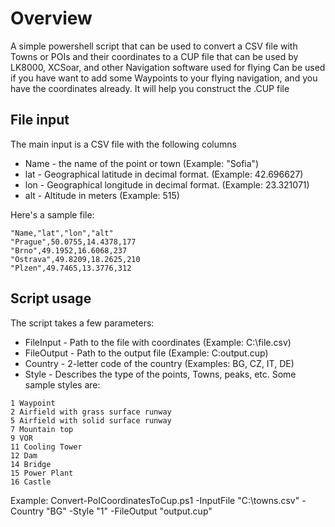 # Overview

A simple powershell script that can be used to convert a CSV file with Towns or POIs and their coordinates to a CUP file that can be used by LK8000, XCSoar, and other Navigation software used for flying
Can be used if you have want to add some Waypoints to your flying navigation, and you have the coordinates already. It will help you construct the .CUP file

## File input
The main input is a CSV file with the following columns
  - Name - the name of the point or town (Example: "Sofia")
  - lat - Geographical latitude in decimal format. (Example: 42.696627)
  - lon - Geographical longitude in decimal format. (Example: 23.321071)
  - alt - Altitude in meters (Example: 515)
  
  Here's a sample file:
  ```
"Name,"lat","lon","alt"
"Prague",50.0755,14.4378,177
"Brno",49.1952,16.6068,237
"Ostrava",49.8209,18.2625,210
"Plzen",49.7465,13.3776,312
  ```

## Script usage
The script takes a few parameters:
  - FileInput - Path to the file with coordinates (Example: C:\file.csv)
  - FileOutput - Path to the output file (Example: C:output.cup)
  - Country - 2-letter code of the country (Examples: BG, CZ, IT, DE)
  - Style - Describes the type of the points, Towns, peaks, etc.
  Some sample styles are:
  ```
  1 Waypoint
  2 Airfield with grass surface runway
  5 Airfield with solid surface runway
  7 Mountain top
  9 VOR
  11 Cooling Tower
  12 Dam
  14 Bridge
  15 Power Plant
  16 Castle
  ```


Example: Convert-PoICoordinatesToCup.ps1 -InputFile "C:\towns.csv" -Country "BG" -Style "1" -FileOutput "output.cup"
